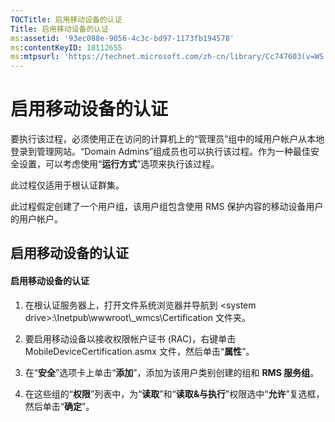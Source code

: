 ```yaml
---
TOCTitle: 启用移动设备的认证
Title: 启用移动设备的认证
ms:assetid: '93ec088e-9056-4c3c-bd97-1173fb194578'
ms:contentKeyID: 18112655
ms:mtpsurl: 'https://technet.microsoft.com/zh-cn/library/Cc747603(v=WS.10)'
---
```


启用移动设备的认证
==================

要执行该过程，必须使用正在访问的计算机上的“管理员”组中的域用户帐户从本地登录到管理网站。“Domain Admins”组成员也可以执行该过程。作为一种最佳安全设置，可以考虑使用“**运行方式**”选项来执行该过程。

此过程仅适用于根认证群集。

此过程假定创建了一个用户组，该用户组包含使用 RMS 保护内容的移动设备用户的用户帐户。

启用移动设备的认证
------------------

#### 启用移动设备的认证

1.  在根认证服务器上，打开文件系统浏览器并导航到 &lt;system drive&gt;:\\Inetpub\\wwwroot\\\_wmcs\\Certification 文件夹。

2.  要启用移动设备以接收权限帐户证书 (RAC)，右键单击 MobileDeviceCertification.asmx 文件，然后单击“**属性**”。

3.  在“**安全**”选项卡上单击“**添加**”，添加为该用户类别创建的组和 **RMS 服务组**。

4.  在这些组的“**权限**”列表中，为“**读取**”和“**读取&与执行**”权限选中“**允许**”复选框，然后单击“**确定**”。
